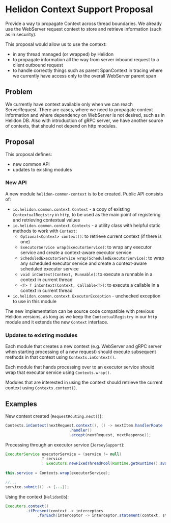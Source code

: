 # Helidon Context Support Proposal

Provide a way to propagate Context across thread boundaries.
We already use the WebServer request context to store and retrieve
information (such as in security).

This proposal would allow us to use the context:

- in any thread managed (or wrapped) by Helidon
- to propagate information all the way from server inbound
    request to a client outbound request
- to handle correctly things such as parent SpanContext in tracing
    where we currently have access only to the overall WebServer
    parent span
    
## Problem 

We currently have context available only when we can reach
ServerRequest. There are cases, where we need to propagate
context information and where dependency on WebServer is not desired,
such as in Helidon DB.
Also with introduction of gRPC server, we have another source
of contexts, that should not depend on http modules.
    
## Proposal

This proposal defines:

- new common API
- updates to existing modules

### New API

A new module `helidon-common-context` is to be created.
Public API consists of:

- `io.helidon.common.context.Context` - a copy of existing `ContextualRegistry` in `http`,
    to be used as the main point of registering and retrieving contextual values
- `io.helidon.common.context.Contexts` - a utility class with helpful static methods
    to work with `Context`:
    - `Optional<Context> context()`: to retrieve current context (if there is one)
    - `ExecutorService wrap(ExecutorService)`: to wrap any executor service and create a context-aware executor service
    - `ScheduledExecutorService wrap(ScheduledExecutorService)`: to wrap any scheduled executor service and create a 
            context-aware scheduled executor service
    - `void inContext(Context, Runnable)`: to execute a runnable in a context in current thread
    - `<T> T inContext(Context, Callable<T>)`: to execute a callable in a context in current thread
- `io.helidon.common.context.ExecutorException` - unchecked exception to use in this module 

The new implementation can be source code compatible with previous
 Helidon versions, as long as we keep the `ContextualRegistry` in
 our `http` module and it extends the new `Context` interface.

### Updates to existing modules

Each module that creates a new context (e.g. WebServer and gRPC server when starting processing of a new request)
 should execute subsequent methods in that context using `Contexts.inContext()`.
 
Each module that hands processing over to an executor service should wrap that
executor service using `Contexts.wrap()`.
 
Modules that are interested in using the context should retrieve
the current context using `Contexts.context()`. 

## Examples

New context created (`RequestRouting.next()`):
```java
Contexts.inContext(nextRequest.context(), () -> nextItem.handlerRoute
                            .handler()
                            .accept(nextRequest, nextResponse));
```

Processing through an executor service (`JerseySupport`):
```java
ExecutorService executorService = (service != null) 
                ? service 
                : Executors.newFixedThreadPool(Runtime.getRuntime().availableProcessors() * 2);
        
this.service = Contexts.wrap(executorService);

//...
service.submit(() -> {...});
```

Using the context (`HelidonDb`):
```java
Executors.context()
         .ifPresent(context -> interceptors
              .forEach(interceptor -> interceptor.statement(context, statementName, statement, statementFuture)));
```